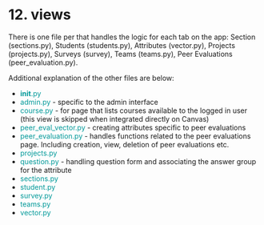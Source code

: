 # 12. views
There is one file per that handles the logic for each tab on the app: Section (sections.py), Students (students.py), 
Attributes (vector.py), Projects (projects.py), Surveys (survey), Teams (teams.py), 
Peer Evaluations (peer_evaluation.py).

Additional explanation of the other files are below:

* <font color=#099>__init__.py</font>
* <font color=#099>admin.py</font> - specific to the admin interface
* <font color=#099>course.py</font> - for page that lists courses available to the logged in user (this view is skipped when integrated directly on Canvas)
* <font color=#099>peer_eval_vector.py</font> - creating attributes specific to peer evaluations
* <font color=#099>peer_evaluation.py</font> - handles functions related to the peer evaluations page. Including creation, view, deletion of peer evaluations etc.
* <font color=#099>projects.py</font>
* <font color=#099>question.py</font> - handling question form and associating the answer group for the attribute
* <font color=#099>sections.py</font>
* <font color=#099>student.py</font>
* <font color=#099>survey.py</font> 
* <font color=#099>teams.py</font>
* <font color=#099>vector.py</font>

